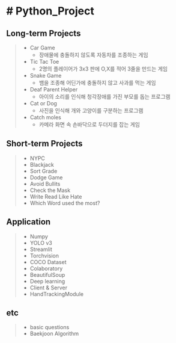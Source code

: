 # # Python_Project

Long-term Projects
-------------
> - Car Game
>   * 장애물에 충돌하지 않도록 자동차를 조종하는 게임
> - Tic Tac Toe
>   * 2명의 플레이어가 3x3 판에 O,X를 적어 3줄을 만드는 게임
> - Snake Game
>   * 뱀을 조종해 어딘가에 충돌하지 않고 사과를 먹는 게임 
> - Deaf Parent Helper
>   * 아이의 소리를 인식해 청각장애를 가진 부모를 돕는 프로그램
> - Cat or Dog
>   * 사진을 인식해 개와 고양이를 구분하는 프로그램
> - Catch moles
>   * 카메라 화면 속 손바닥으로 두더지를 잡는 게임

Short-term Projects
-------------
> - NYPC
> - Blackjack
> - Sort Grade
> - Dodge Game
> - Avoid Bullits
> - Check the Mask
> - Write Read Like Hate 
> - Which Word used the most?

Application
----------
> - Numpy
> - YOLO v3
> - Streamlit
> - Torchvision
> - COCO Dataset
> - Colaboratory
> - BeautifulSoup
> - Deep learning
> - Client & Server
> - HandTrackingModule

etc
---
> - basic questions
> - Baekjoon Algorithm

